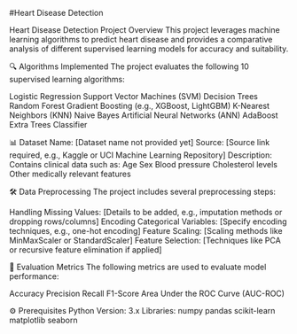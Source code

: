 #Heart Disease Detection 

Heart Disease Detection Project Overview 
This project leverages machine learning algorithms to predict heart disease and provides a comparative analysis of different supervised learning models for accuracy and suitability.


🔍 Algorithms Implemented
The project evaluates the following 10 supervised learning algorithms:

Logistic Regression
Support Vector Machines (SVM)
Decision Trees
Random Forest
Gradient Boosting (e.g., XGBoost, LightGBM)
K-Nearest Neighbors (KNN)
Naive Bayes
Artificial Neural Networks (ANN)
AdaBoost
Extra Trees Classifier


📊 Dataset
Name: [Dataset name not provided yet]
Source: [Source link required, e.g., Kaggle or UCI Machine Learning Repository]
Description: Contains clinical data such as:
Age
Sex
Blood pressure
Cholesterol levels
Other medically relevant features



🛠️ Data Preprocessing
The project includes several preprocessing steps:

Handling Missing Values: [Details to be added, e.g., imputation methods or dropping rows/columns]
Encoding Categorical Variables: [Specify encoding techniques, e.g., one-hot encoding]
Feature Scaling: [Scaling methods like MinMaxScaler or StandardScaler]
Feature Selection: [Techniques like PCA or recursive feature elimination if applied]



📏 Evaluation Metrics
The following metrics are used to evaluate model performance:

Accuracy
Precision
Recall
F1-Score
Area Under the ROC Curve (AUC-ROC)



⚙️ Prerequisites
Python Version: 3.x
Libraries:
numpy
pandas
scikit-learn
matplotlib
seaborn
